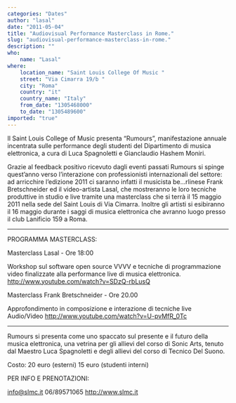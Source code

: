 ```yaml
---
categories: "Dates"
author: "lasal"
date: "2011-05-04"
title: "Audiovisual Performance Masterclass in Rome."
slug: "audiovisual-performance-masterclass-in-rome."
description: ""
who: 
    name: "Lasal"
where: 
    location_name: "Saint Louis College Of Music "
    street: "Via Cimarra 19/b "
    city: "Roma"
    country: "it"
    country_name: "Italy"
    from_date: "1305468000"
    to_date: "1305489600"
imported: "true"
---
```



Il Saint Louis College of Music presenta “Rumours”, manifestazione annuale incentrata sulle performance degli studenti del Dipartimento di musica elettronica, a cura di Luca Spagnoletti e Gianclaudio Hashem Moniri.

Grazie al feedback positivo ricevuto dagli eventi passati Rumours si spinge quest’anno verso l’interazione con professionisti internazionali del settore: ad arricchire l’edizione 2011 ci saranno infatti il musicista be...rlinese Frank Bretschneider ed il video-artista Lasal, che mostreranno le loro tecniche produttive in studio e live tramite una masterclass che si terrà il 15 maggio 2011 nella sede del Saint Louis di Via Cimarra. Inoltre gli artisti si esibiranno il 16 maggio durante i saggi di musica elettronica che avranno luogo presso il club Lanificio 159 a Roma.

- - - - - - - - - - - - - - - - - - - - - - - - - - - - - - - - - - - - - - - - -

PROGRAMMA MASTERCLASS:

Masterclass Lasal - Ore 18:00

Workshop sul software open source VVVV e tecniche di programmazione video finalizzate alla performance live di musica elettronica.
http://www.youtube.com/watch?v=SDzQ-rbLusQ

Masterclass Frank Bretschneider - Ore 20.00

Approfondimento in composizione e interazione di tecniche live Audio/Video
http://www.youtube.com/watch?v=U-pvMfR_0Tc

- - - - - - - - - - - - - - - - - - - - - - - - - - - - - - - - - - - - - - - - -

Rumours si presenta come uno spaccato sul presente e il futuro della musica elettronica, una vetrina per gli allievi del corso di Sonic Arts, tenuto dal Maestro Luca Spagnoletti e degli allievi del corso di Tecnico Del Suono.

Costo: 20 euro (esterni)
15 euro (studenti interni)

PER INFO E PRENOTAZIONI:

info@slmc.it
06/89571065
<http://www.slmc.it>
